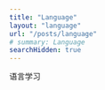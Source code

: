 ```yaml
---
title: "Language"
layout: "language"
url: "/posts/language"
# summary: Language
searchHidden: true
---
```

语言学习